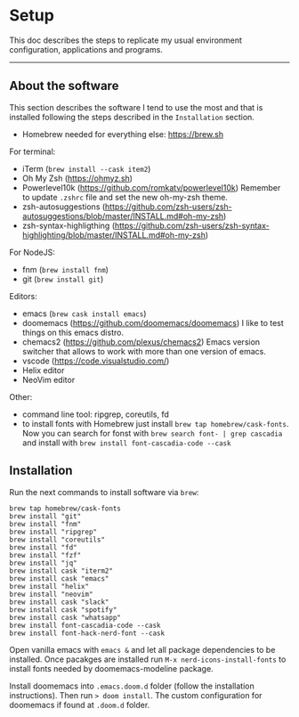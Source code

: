 # Setup

This doc describes the steps to replicate my usual environment configuration, applications and programs.

---

## About the software

This section describes the software I tend to use the most and that is installed following the steps described in the `Installation` section.

- Homebrew needed for everything else: https://brew.sh

For terminal:

- iTerm (`brew install --cask item2`)
- Oh My Zsh (https://ohmyz.sh)
- Powerlevel10k (https://github.com/romkatv/powerlevel10k) Remember to update `.zshrc` file and set the new oh-my-zsh theme.
- zsh-autosuggestions (https://github.com/zsh-users/zsh-autosuggestions/blob/master/INSTALL.md#oh-my-zsh)
- zsh-syntax-highligthing (https://github.com/zsh-users/zsh-syntax-highlighting/blob/master/INSTALL.md#oh-my-zsh)

For NodeJS:

- fnm (`brew install fnm`)
- git (`brew install git`)

Editors:

- emacs (`brew cask install emacs`)
- doomemacs (https://github.com/doomemacs/doomemacs) I like to test things on this emacs distro.
- chemacs2 (https://github.com/plexus/chemacs2) Emacs version switcher that allows to work with more than one version of emacs.
- vscode (https://code.visualstudio.com/)
- Helix editor
- NeoVim editor

Other:

- command line tool: ripgrep, coreutils, fd
- to install fonts with Homebrew just install `brew tap homebrew/cask-fonts`. Now you can search for fonst with `brew search font- | grep cascadia` and install with `brew install font-cascadia-code --cask`

## Installation

Run the next commands to install software via `brew`:

```
brew tap homebrew/cask-fonts
brew install "git"
brew install "fnm"
brew install "ripgrep"
brew install "coreutils"
brew install "fd"
brew install "fzf"
brew install "jq"
brew install cask "iterm2"
brew install cask "emacs"
brew install "helix"
brew install "neovim"
brew install cask "slack"
brew install cask "spotify"
brew install cask "whatsapp"
brew install font-cascadia-code --cask
brew install font-hack-nerd-font --cask
```

Open vanilla emacs with `emacs &` and let all package dependencies to be installed. Once pacakges are installed run `M-x nerd-icons-install-fonts` to install fonts needed by doomemacs-modeline package.

Install doomemacs into `.emacs.doom.d` folder (follow the installation instructions).
Then run `> doom install`.
The custom configuration for doomemacs if found at `.doom.d` folder.
